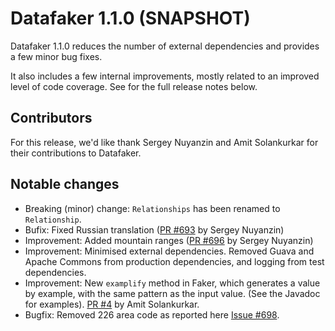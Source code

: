 # Datafaker 1.1.0 (SNAPSHOT)

Datafaker 1.1.0 reduces the number of external dependencies and provides a few minor bug fixes. 

It also includes a few internal improvements, mostly related to an improved level of code coverage.
See for the full release notes below.

## Contributors

For this release, we'd like thank Sergey Nuyanzin and Amit Solankurkar for their
contributions to Datafaker.

## Notable changes

* Breaking (minor) change: `Relationships` has been renamed to `Relationship`.
* Bufix: Fixed Russian translation ([PR #693](https://github.com/DiUS/java-faker/issues/693) by Sergey Nuyanzin)
* Improvement: Added mountain ranges ([PR #696](https://github.com/DiUS/java-faker/pull/696) by Sergey Nuyanzin)
* Improvement: Minimised external dependencies. Removed Guava and Apache Commons from production dependencies, and logging from test dependencies.
* Improvement: New `examplify` method in Faker, which generates a value by example, with the same pattern as the input value. (See the Javadoc for examples). [PR #4](https://github.com/datafaker-net/datafaker/pull/4) by Amit Solankurkar.
* Bugfix: Removed 226 area code as reported here [Issue #698](https://github.com/DiUS/java-faker/issues/698).
